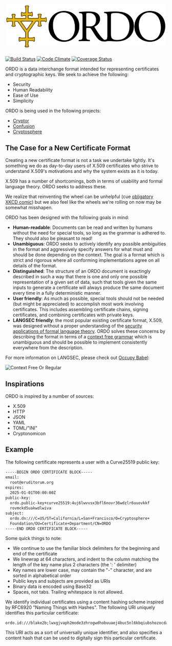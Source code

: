![ORDO: Ordered Representation for Distinguished Objects](https://raw.githubusercontent.com/cryptosphere/ordo/master/logo.png)
=========================================================

[![Build Status](https://travis-ci.org/cryptosphere/ordo.png?branch=master)](https://travis-ci.org/cryptosphere/ordo)
[![Code Climate](https://codeclimate.com/github/cryptosphere/ordo.png)](https://codeclimate.com/github/cryptosphere/ordo)
[![Coverage Status](https://coveralls.io/repos/cryptosphere/ordo/badge.png?branch=master)](https://coveralls.io/r/cryptosphere/ordo?branch=master)

ORDO is a data interchange format intended for representing certificates and
cryptographic keys. We seek to achieve the following:

* Security
* Human Readability
* Ease of Use
* Simplicity

ORDO is being used in the following projects:

* [Cryptor](https://github.com/cryptosphere/cryptor/)
* [Confusion](https://github.com/cryptosphere/confusion/)
* [Cryptosphere](https://github.com/cryptosphere/cryptosphere/)

## The Case for a New Certificate Format

Creating a new certificate format is not a task we undertake lightly. It's
something we do as day-to-day users of X.509 certificates who strive to
understand X.509's motivations and why the system exists as it is today.

X.509 has a number of shortcomings, both in terms of usability and formal
language theory. ORDO seeks to address these.

We realize that reinventing the wheel can be unhelpful (cue [obligatory XKCD
comic][standards-comic]) but we also feel like the wheels we're rolling on now
may be somewhat misshapen.

ORDO has been designed with the following goals in mind:

* **Human-readable**: Documents can be read and written by humans without
  the need for special tools, so long as the grammar is adhered to. They should
  also be pleasant to read!
* **Unambiguous**: ORDO seeks to actively identify any possible ambiguities in
  the format and aggressively specify answers for what must and should be done
  depending on the context. The goal is a format which is strict and rigorous
  where all conforming implementations agree on all details of the format.
* **Distinguished**: The structure of an ORDO document is exactingly described
  in such a way that there is one and only one possible representation of
  a given set of data, such that tools given the same inputs to generate a
  certificate will always produce the same document every time in a fully
  deterministic manner.
* **User friendly**: As much as possible, special tools should not be needed
  (but might be appreciated) to accomplish most work involving certificates.
  This includes assembling certificate chains, signing certificates, and
  combining certificates with private keys.
* **LANGSEC friendly**: the most popular existing certificate format, X.509,
  was designed without a proper understanding of the [security applications
  of formal language theory][langsec]. ORDO solves these concerns by describing
  the format in terms of a [context free grammar][cfg] which is unambiguous and
  should be possible to implement consistently everywhere from the description.

For more information on LANGSEC, please check out [Occupy Babel][occupy]:

![Context Free Or Regular](http://www.cs.dartmouth.edu/~sergey/langsec/occupy/WeirdMachines.jpg)

[standards-comic]: http://xkcd.com/927/
[langsec]: http://www.cs.dartmouth.edu/~sergey/langsec/
[cfg]: https://en.wikipedia.org/wiki/Context-free_grammar
[peg]: https://en.wikipedia.org/wiki/Parsing_expression_grammar
[kpeg]: https://github.com/evanphx/kpeg
[occupy]: http://www.cs.dartmouth.edu/~sergey/langsec/occupy/

## Inspirations

ORDO is inspired by a number of sources:

* X.509
* HTTP
* JSON
* YAML
* TOML/"INI"
* Cryptonomicon

## Example

The following certificate represents a user with a Curve25519 public key:

```
-----BEGIN ORDO CERTIFICATE BLOCK-----
email:
  root@eruditorum.org
expires:
  2025-01-01T00:00:00Z
public-key:
  ordo.public-key+curve25519:4uj6lwvvsx3bfl6novr36wdzlr6uuovkkf
  rovmckd5uakwdlwiva
subject:
  ordo.dn:///C=US/ST=California/L=San+Francisco/O=Cryptosphere+
  Foundation/OU=Certificate+Department/CN=ORDO
-----END ORDO CERTIFICATE BLOCK-----
```

Some quick things to note:
* We continue to use the familiar block delimiters for the beginning
  and end of the certificate
* We linewrap at 64 characters, and indent to the column matching
  the length of the key name plus 2 characters (the ': ' delimiter)
* Key names are lower case, may contain the "-" character, and are
  sorted in alphabetical order
* Public keys and subjects are provided as URIs
* Binary data is encoded using Base32
* Spaces, not tabs. Trailing whitespace is not allowed.

We identify individual certificates using a content hashing scheme inspired
by RFC6920 "Naming Things with Hashes". The following URI uniquely identifies
this particular certificate:

```
ordo.id:///blake2b;lwxgjvaph2mode3zhrogwdhobuuaej4buc5nl6kbqiubshozocda
```

This URI acts as a sort of universally unique identifier, and also
specifies a content hash that can be used to digitally sign this
particular certificate.
